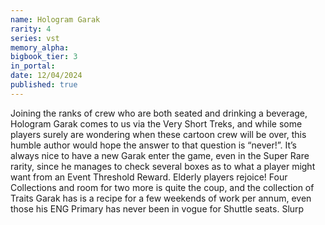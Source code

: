 ```yaml
---
name: Hologram Garak
rarity: 4
series: vst
memory_alpha:
bigbook_tier: 3
in_portal:
date: 12/04/2024
published: true
---
```


Joining the ranks of crew who are both seated and drinking a beverage, Hologram Garak comes to us via the Very Short Treks, and while some players surely are wondering when these cartoon crew will be over, this humble author would hope the answer to that question is “never!”. It’s always nice to have a new Garak enter the game, even in the Super Rare rarity, since he manages to check several boxes as to what a player might want from an Event Threshold Reward. Elderly players rejoice! Four Collections and room for two more is quite the coup, and the collection of Traits Garak has is a recipe for a few weekends of work per annum, even those his ENG Primary has never been in vogue for Shuttle seats. Slurp
